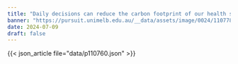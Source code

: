 ```yaml
---
title: "Daily decisions can reduce the carbon footprint of our health sector"
banner: "https://pursuit.unimelb.edu.au/__data/assets/image/0024/110778/Healthcare-shouldnt-cost-the-planet-elderly-woman.jpg"
date: 2024-07-09
draft: false
---
```


{{< json_article file="data/p110760.json" >}}